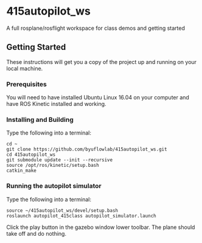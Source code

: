 # 415autopilot_ws
A full rosplane/rosflight workspace for class demos and getting started

## Getting Started

These instructions will get you a copy of the project up and running on your local machine.

### Prerequisites

You will need to have installed Ubuntu Linux 16.04 on your computer and have ROS Kinetic installed and working.

### Installing and Building

Type the following into a terminal:

```
cd ~
git clone https://github.com/byuflowlab/415autopilot_ws.git
cd 415autopilot_ws
git submodule update --init --recursive
source /opt/ros/kinetic/setup.bash
catkin_make
```

### Running the autopilot simulator

Type the following into a terminal:

```
source ~/415autopilot_ws/devel/setup.bash
roslaunch autopilot_415class autopilot_simulator.launch
```

Click the play button in the gazebo window lower toolbar.
The plane should take off and do nothing.
